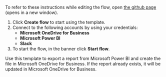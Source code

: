 To refer to these instructions while editing the flow, open [the github page](https://github.com/ot4i/app-connect-templates/blob/master/resources/markdown/Export%20the%20report%20from%20Microsoft%20Power%20BI%20and%20create%20the%20file%20in%20Microsoft%20OneDrive%20for%20Business_instructions.md) (opens in a new window).

1. Click **Create flow** to start using the template.
2. Connect to the following accounts by using your credentials:
   - **Microsoft OneDrive for Business** 
   - **Microsoft Power BI**
   - **Slack**
3. To start the flow, in the banner click **Start flow**.

Use this template to export a report from Microsoft Power BI and create the file in Microsoft OneDrive for Business. If the report already exists, it will be updated in Microsoft OneDrive for Business.
